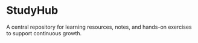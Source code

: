 # StudyHub
A central repository for learning resources, notes, and hands-on exercises to support continuous growth.
